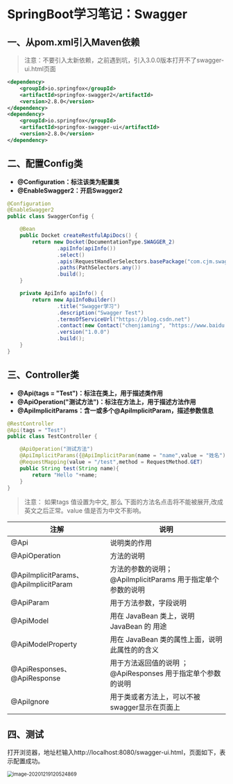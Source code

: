 # SpringBoot学习笔记：Swagger

## 一、从pom.xml引入Maven依赖

> 注意：不要引入太新依赖，之前遇到坑，引入3.0.0版本打开不了swagger-ui.html页面

```xml
<dependency>
	<groupId>io.springfox</groupId>
	<artifactId>springfox-swagger2</artifactId>
	<version>2.8.0</version>
</dependency>
<dependency>
	<groupId>io.springfox</groupId>
	<artifactId>springfox-swagger-ui</artifactId>
	<version>2.8.0</version>
</dependency>
```

## 二、配置Config类

- **@Configuration：标注该类为配置类**
- **@EnableSwagger2：开启Swagger2**

```java
@Configuration
@EnableSwagger2
public class SwaggerConfig {

    @Bean
    public Docket createRestfulApiDocs() {
        return new Docket(DocumentationType.SWAGGER_2)
                .apiInfo(apiInfo())
                .select()
                .apis(RequestHandlerSelectors.basePackage("com.cjm.swagger.controller"))
                .paths(PathSelectors.any())
                .build();
    }

    private ApiInfo apiInfo() {
        return new ApiInfoBuilder()
                .title("Swagger学习")
                .description("Swagger Test")
                .termsOfServiceUrl("https://blog.csdn.net")
                .contact(new Contact("chenjiaming", "https://www.baidu.com", "wscjm@outlook.com"))
                .version("1.0.0")
                .build();
    }
}
```

## 三、Controller类

- **@Api(tags = "Test")：标注在类上，用于描述类作用**
- **@ApiOperation("测试方法")：标注在方法上，用于描述方法作用**
- **@ApiImplicitParams：含一或多个@ApiImplicitParam，描述参数信息**

```java
@RestController
@Api(tags = "Test")
public class TestController {

    @ApiOperation("测试方法")
    @ApiImplicitParams({@ApiImplicitParam(name = "name",value = "姓名")})
    @RequestMapping(value = "/test",method = RequestMethod.GET)
    public String test(String name){
        return "Hello "+name;
    }
}
```

> 注意： 如果tags 值设置为中文, 那么 下面的方法名点击将不能被展开,改成英文之后正常。value 值是否为中文不影响。

| 注解                                  | 说明                                                        |
| ------------------------------------- | ----------------------------------------------------------- |
| @Api                                  | 说明类的作用                                                |
| @ApiOperation                         | 方法的说明                                                  |
| @ApiImplicitParams、@ApiImplicitParam | 方法的参数的说明；@ApiImplicitParams 用于指定单个参数的说明 |
| @ApiParam                             | 用于方法参数，字段说明                                      |
| @ApiModel                             | 用在 JavaBean 类上，说明 JavaBean 的 用途                   |
| @ApiModelProperty                     | 用在 JavaBean 类的属性上面，说明此属性的的含义              |
| @ApiResponses、@ApiResponse           | 用于方法返回值的说明 ；@ApiResponses 用于指定单个参数的说明 |
| @ApiIgnore                            | 用于类或者方法上，可以不被swagger显示在页面上               |



## 四、测试

打开浏览器，地址栏输入http://localhost:8080/swagger-ui.html，页面如下，表示配置成功。

<img src="C:\Users\cjm\AppData\Roaming\Typora\typora-user-images\image-20201219120524869.png" alt="image-20201219120524869" style="zoom:80%;" />

